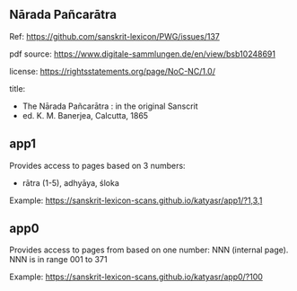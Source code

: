 
## Nārada Pañcarātra

Ref: https://github.com/sanskrit-lexicon/PWG/issues/137

pdf source: https://www.digitale-sammlungen.de/en/view/bsb10248691

license: https://rightsstatements.org/page/NoC-NC/1.0/
      
title:
- The Nārada Pañcarātra : in the original Sanscrit
- ed. K. M. Banerjea, Calcutta, 1865 

## app1
Provides access to pages based on 3 numbers:
- rātra (1-5), adhyāya, śloka

Example: https://sanskrit-lexicon-scans.github.io/katyasr/app1/?1,3,1

## app0
Provides access to pages from based on one number: NNN (internal page).
NNN is in range 001 to 371

Example: https://sanskrit-lexicon-scans.github.io/katyasr/app0/?100


